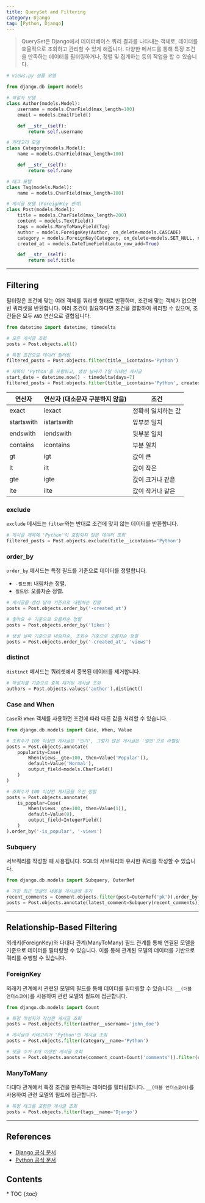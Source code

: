 ```yaml
---
title: QuerySet and Filtering
category: Django
tag: [Python, Django]
---
```


> QuerySet은 Django에서 데이터베이스 쿼리 결과를 나타내는 객체로, 데이터를 효율적으로 조회하고 관리할 수 있게 해줍니다. 다양한 메서드를 통해 특정 조건을 만족하는 데이터를 필터링하거나, 정렬 및 집계하는 등의 작업을 할 수 있습니다.

```python
# views.py 샘플 모델

from django.db import models

# 작성자 모델
class Author(models.Model):
    username = models.CharField(max_length=100)
    email = models.EmailField()

    def __str__(self):
        return self.username

# 카테고리 모델
class Category(models.Model):
    name = models.CharField(max_length=100)

    def __str__(self):
        return self.name

# 태그 모델
class Tag(models.Model):
    name = models.CharField(max_length=100)

# 게시글 모델 (ForeignKey 관계)
class Post(models.Model):
    title = models.CharField(max_length=200)
    content = models.TextField()
    tags = models.ManyToManyField(Tag)
    author = models.ForeignKey(Author, on_delete=models.CASCADE)
    category = models.ForeignKey(Category, on_delete=models.SET_NULL, null=True, blank=True)
    created_at = models.DateTimeField(auto_now_add=True)

    def __str__(self):
        return self.title
```

---

## Filtering
필터링은 조건에 맞는 여러 객체를 쿼리셋 형태로 반환하며, 조건에 맞는 객체가 없으면 빈 쿼리셋을 반환합니다. 여러 조건이 필요하다면 조건을 결합하여 쿼리할 수 있으며, 조건들은 모두 `AND` 연산으로 결합됩니다.

```python
from datetime import datetime, timedelta

# 모든 게시글 조회
posts = Post.objects.all()

# 특정 조건으로 데이터 필터링
filtered_posts = Post.objects.filter(title__icontains='Python')

# 제목이 'Python'을 포함하고, 생성 날짜가 7일 이내인 게시글
start_date = datetime.now() - timedelta(days=7)
filtered_posts = Post.objects.filter(title__icontains='Python', created_at__gte=start_date)
```

| 연산자 | 연산자 (대소문자 구분하지 않음) | 조건 |
| - | - | - |
| exact | iexact | 정확히 일치하는 값 |
| startswith | istartswith | 앞부분 일치 |
| endswith | iendswith | 뒷부분 일치   |
| contains | icontains | 부분 일치   |
| gt | igt | 값이 큰 |
| lt | ilt | 값이 작은 |
| gte | igte | 값이 크거나 같은 |
| lte | ilte | 값이 작거나 같은 |

### exclude
`exclude` 메서드는 `filter`와는 반대로 조건에 맞지 않는 데이터를 반환합니다.

```python
# 게시글 제목에 'Python'이 포함되지 않은 데이터 조회
filtered_posts = Post.objects.exclude(title__icontains='Python')
```

### order_by
`order_by` 메서드는 특정 필드를 기준으로 데이터를 정렬합니다.

- `-필드명`: 내림차순 정렬.
- `필드명`: 오름차순 정렬.

```python
# 게시글을 생성 날짜 기준으로 내림차순 정렬
posts = Post.objects.order_by('-created_at')

# 좋아요 수 기준으로 오름차순 정렬
posts = Post.objects.order_by('likes')

# 생성 날짜 기준으로 내림차순, 조회수 기준으로 오름차순 정렬
posts = Post.objects.order_by('-created_at', 'views')
```

### distinct
`distinct` 메서드는 쿼리셋에서 중복된 데이터를 제거합니다.

```python
# 작성자를 기준으로 중복 제거된 게시글 조회
authors = Post.objects.values('author').distinct()
```

### Case and When
`Case`와 `When` 객체를 사용하면 조건에 따라 다른 값을 처리할 수 있습니다.

```python
from django.db.models import Case, When, Value

# 조회수가 100 이상인 게시글은 '인기', 그렇지 않은 게시글은 '일반'으로 라벨링
posts = Post.objects.annotate(
    popularity=Case(
        When(views__gte=100, then=Value('Popular')),
        default=Value('Normal'),
        output_field=models.CharField()
    )
)

# 조회수가 100 이상인 게시글을 우선 정렬
posts = Post.objects.annotate(
    is_popular=Case(
        When(views__gte=100, then=Value(1)),
        default=Value(0),
        output_field=IntegerField()
    )
).order_by('-is_popular', '-views')
```

### Subquery 
서브쿼리를 작성할 때 사용됩니다. SQL의 서브쿼리와 유사한 쿼리를 작성할 수 있습니다.

```python
from django.db.models import Subquery, OuterRef

# 가장 최근 댓글의 내용을 게시글에 추가
recent_comments = Comment.objects.filter(post=OuterRef('pk')).order_by('-created_at').values('content')[:1]
posts = Post.objects.annotate(latest_comment=Subquery(recent_comments))
```

---

## Relationship-Based Filtering
외래키(ForeignKey)와 다대다 관계(ManyToMany) 필드 관계를 통해 연결된 모델을 기준으로 데이터를 필터링할 수 있습니다. 이를 통해 관계된 모델의 데이터를 기반으로 쿼리를 수행할 수 있습니다.

### ForeignKey
외래키 관계에서 관련된 모델의 필드를 통해 데이터를 필터링할 수 있습니다.
`__(더블 언더스코어)`를 사용하여 관련 모델의 필드에 접근합니다.

```python
from django.db.models import Count

# 특정 작성자가 작성한 게시글 조회
posts = Post.objects.filter(author__username='john_doe')

# 게시글의 카테고리가 'Python'인 게시글 조회
posts = Post.objects.filter(category__name='Python')

# 댓글 수가 3개 이상인 게시글 조회
posts = Post.objects.annotate(comment_count=Count('comments')).filter(comment_count__gte=3)
```

### ManyToMany
다대다 관계에서 특정 조건을 만족하는 데이터를 필터링합니다.
`__(더블 언더스코어)`를 사용하여 관련 모델의 필드에 접근합니다.

```python
# 특정 태그를 포함한 게시글 조회
posts = Post.objects.filter(tags__name='Django')
```

---

## References
- [Django 공식 문서](https://www.djangoproject.com/)
- [Python 공식 문서](https://docs.python.org/3/)

<nav class='post-toc' markdown='1'>
  <h2>Contents</h2>
* TOC
{:toc}
</nav>
